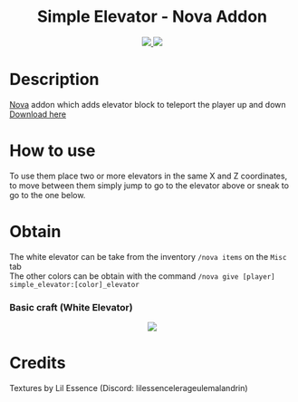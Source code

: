 <h1 align="center">
    Simple Elevator - Nova Addon
</h1>
<p align="center">
  <a href="https://github.com/CptBeffHeart/SimpleElevator/stargazers">
    <img src="https://img.shields.io/github/stars/CptBeffHeart/SimpleElevator">
  </a>
  <a href="https://github.com/CptbeffHeart/SimpleElevator/releases">
    <img src="https://img.shields.io/github/downloads/CptbeffHeart/SimpleElevator/total.svg">
  </a>
</p>

# Description

[Nova](https://github.com/xenondevs/Nova) addon which adds elevator block to teleport the player up and down<br>
[Download here](https://github.com/CptbeffHeart/SimpleElevator/releases)

# How to use
To use them place two or more elevators in the same X and Z coordinates, to move between them simply jump to go to the elevator above or sneak to go to the one below.

# Obtain
The white elevator can be take from the inventory `/nova items` on the `Misc` tab
</br>
The other colors can be obtain with the command `/nova give [player] simple_elevator:[color]_elevator`

### Basic craft (White Elevator)
<p align="center">
  <img src="https://github.com/CptbeffHeart/SimpleElevator/assets/51067790/0c0e3460-a8f2-4f88-af21-a1f393aeaadb">
</p>

# Credits
Textures by Lil Essence (Discord: lilessencelerageulemalandrin)
